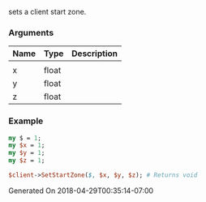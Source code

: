 sets a client start zone.
### Arguments
**Name**|**Type**|**Description**
:---|:---|:---
||
x|float|
y|float|
z|float|

### Example

```perl
my $ = 1;
my $x = 1;
my $y = 1;
my $z = 1;

$client->SetStartZone($, $x, $y, $z); # Returns void
```


Generated On 2018-04-29T00:35:14-07:00